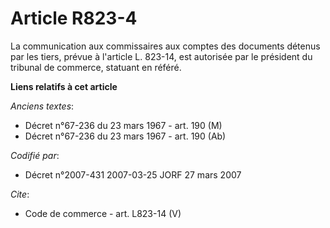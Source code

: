 # Article R823-4

La communication aux commissaires aux comptes des documents détenus par les tiers, prévue à l'article L. 823-14, est
autorisée par le président du tribunal de commerce, statuant en référé.

**Liens relatifs à cet article**

_Anciens textes_:

  - Décret n°67-236 du 23 mars 1967 - art. 190 (M)
  - Décret n°67-236 du 23 mars 1967 - art. 190 (Ab)

_Codifié par_:

  - Décret n°2007-431 2007-03-25 JORF 27 mars 2007

_Cite_:

  - Code de commerce - art. L823-14 (V)
